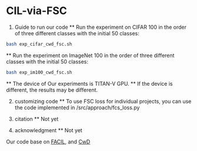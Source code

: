 # CIL-via-FSC

1. Guide to run our code
  ** Run the experiment on CIFAR 100 in the order of three different classes with the initial 50 classes:
  ```bash
  bash exp_cifar_cwd_fsc.sh
  ```

  ** Run the experiment on ImageNet 100 in the order of three different classes with the initial 50 classes:
  ```bash
  bash exp_im100_cwd_fsc.sh
  ```

  ** The device of Our experiments is TITAN-V GPU. 
  ** If the device is different, the results may be different.

2. customizing code
  ** To use FSC loss for individual projects, you can use the code implemented in /src/approach/fcs_loss.py

3. citation
  ** Not yet

4. acknowledgment
  ** Not yet

Our code base on [FACIL](https://github.com/mmasana/FACIL), and [CwD](https://github.com/Yujun-Shi/CwD) 
